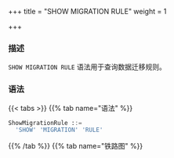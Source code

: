 +++
title = "SHOW MIGRATION RULE"
weight = 1

+++

### 描述

`SHOW MIGRATION RULE` 语法用于查询数据迁移规则。
### 语法

{{< tabs >}}
{{% tab name="语法" %}}
```sql
ShowMigrationRule ::=
  'SHOW' 'MIGRATION' 'RULE'
```
{{% /tab %}}
{{% tab name="铁路图" %}}
<iframe frameborder="0" name="diagram" id="diagram" width="100%" height="100%"></iframe>
{{% /tab %}}
{{< /tabs >}}

### 返回值说明

| 列              | 说明     |
|----------------|--------|
| read           | 数据读取配置 |
| write          | 数据写入配置 |
| stream_channel | 数据通道   |
### 示例

- 查询数据迁移规则

```sql
SHOW MIGRATION RULE;
```

```sql
mysql> SHOW MIGRATION RULE;
+--------------------------------------------------------------+--------------------------------------+-------------------------------------------------------+
| read                                                         | write                                | stream_channel                                        |
+--------------------------------------------------------------+--------------------------------------+-------------------------------------------------------+
| {"workerThread":20,"batchSize":1000,"shardingSize":10000000} | {"workerThread":20,"batchSize":1000} | {"type":"MEMORY","props":{"block-queue-size":"2000"}} |
+--------------------------------------------------------------+--------------------------------------+-------------------------------------------------------+
1 row in set (0.01 sec)
```

### 保留字

`SHOW`、`MIGRATION`、`RULE`

### 相关链接

- [保留字](/cn/user-manual/shardingsphere-proxy/distsql/syntax/reserved-word/)